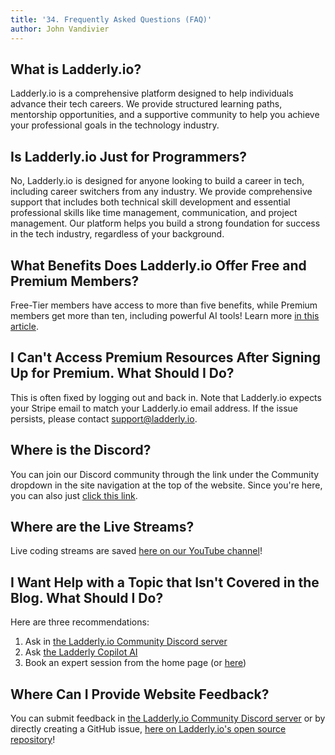 ```yaml
---
title: '34. Frequently Asked Questions (FAQ)'
author: John Vandivier
---
```


## What is Ladderly.io?

Ladderly.io is a comprehensive platform designed to help individuals advance their tech careers. We provide structured learning paths, mentorship opportunities, and a supportive community to help you achieve your professional goals in the technology industry.

## Is Ladderly.io Just for Programmers?

No, Ladderly.io is designed for anyone looking to build a career in tech, including career switchers from any industry. We provide comprehensive support that includes both technical skill development and essential professional skills like time management, communication, and project management. Our platform helps you build a strong foundation for success in the tech industry, regardless of your background.

## What Benefits Does Ladderly.io Offer Free and Premium Members?

Free-Tier members have access to more than five benefits, while Premium members get more than ten, including powerful AI tools! Learn more [in this article](/blog/2025-03-16-benefits-of-premium).

## I Can't Access Premium Resources After Signing Up for Premium. What Should I Do?

This is often fixed by logging out and back in. Note that Ladderly.io expects your Stripe email to match your Ladderly.io email address. If the issue persists, please contact [support@ladderly.io](mailto:support@ladderly.io).

## Where is the Discord?

You can join our Discord community through the link under the Community dropdown in the site navigation at the top of the website. Since you're here, you can also just [click this link](https://discord.com/invite/fAg6Xa4uxc).

## Where are the Live Streams?

Live coding streams are saved [here on our YouTube channel](https://www.youtube.com/@JohnVandivier/streams)!

## I Want Help with a Topic that Isn't Covered in the Blog. What Should I Do?

Here are three recommendations:

1. Ask in [the Ladderly.io Community Discord server](https://discord.com/invite/fAg6Xa4uxc)
2. Ask [the Ladderly Copilot AI](/copilot)
3. Book an expert session from the home page (or [here](https://buy.stripe.com/cN2bMfbOQ2CX5dC7su))

## Where Can I Provide Website Feedback?

You can submit feedback in [the Ladderly.io Community Discord server](https://discord.com/invite/fAg6Xa4uxc) or by directly creating a GitHub issue, [here on Ladderly.io's open source repository](https://github.com/Vandivier/ladderly-3/issues)!
